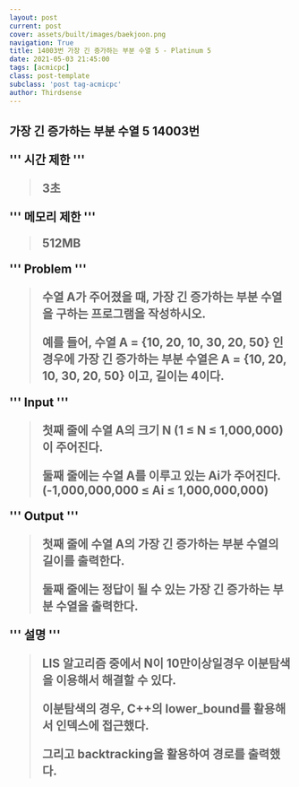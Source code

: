 ```yaml
---
layout: post
current: post
cover: assets/built/images/baekjoon.png
navigation: True
title: 14003번 가장 긴 증가하는 부분 수열 5 - Platinum 5
date: 2021-05-03 21:45:00
tags: [acmicpc]
class: post-template
subclass: 'post tag-acmicpc'
author: Thirdsense
---
```




<h2> 가장 긴 증가하는 부분 수열 5 14003번  





 '''
시간 제한
'''


> 3초

'''
메모리 제한
'''

> 512MB

'''
Problem
'''

> 수열 A가 주어졌을 때, 가장 긴 증가하는 부분 수열을 구하는 프로그램을 작성하시오.
>
> 예를 들어, 수열 A = {10, 20, 10, 30, 20, 50} 인 경우에 가장 긴 증가하는 부분 수열은 A = {**10**, **20**, 10, **30**, 20, **50**} 이고, 길이는 4이다.



'''
Input
'''
> 첫째 줄에 수열 A의 크기 N (1 ≤ N ≤ 1,000,000)이 주어진다.
>
> 둘째 줄에는 수열 A를 이루고 있는 Ai가 주어진다. (-1,000,000,000 ≤ Ai ≤ 1,000,000,000)

'''
Output
'''

> 첫째 줄에 수열 A의 가장 긴 증가하는 부분 수열의 길이를 출력한다.
>
> 둘째 줄에는 정답이 될 수 있는 가장 긴 증가하는 부분 수열을 출력한다.

'''
설명
'''

> LIS 알고리즘 중에서 N이 10만이상일경우 이분탐색을 이용해서 해결할 수 있다.
>
> 이분탐색의 경우, C++의 lower_bound를 활용해서 인덱스에 접근했다.
>
> 그리고 backtracking을 활용하여 경로를 출력했다.



<script src="https://gist.github.com/Thirdsense3/2ce3b4e739892dee6a2f0704efe2a5f6.js"></script>